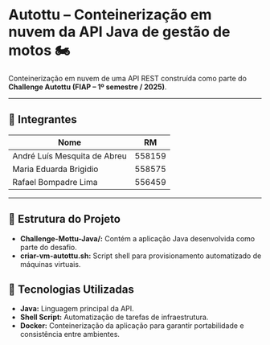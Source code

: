 # Autottu – Conteinerização em nuvem da API Java de gestão de motos 🏍️

Conteinerização em nuvem de uma API REST construída como parte do **Challenge Autottu (FIAP – 1º semestre / 2025)**.  

---

## 👥 Integrantes

| Nome | RM |
|------|----|
| André Luís Mesquita de Abreu | 558159 |
| Maria Eduarda Brigidio | 558575 |
| Rafael Bompadre Lima | 556459 |

---

## 📁 Estrutura do Projeto
- **Challenge-Mottu-Java/:** Contém a aplicação Java desenvolvida como parte do desafio.
- **criar-vm-autottu.sh:** Script shell para provisionamento automatizado de máquinas virtuais.

## 🚀 Tecnologias Utilizadas
- **Java:** Linguagem principal da API.
- **Shell Script:** Automatização de tarefas de infraestrutura.
- **Docker:** Conteinerização da aplicação para garantir portabilidade e consistência entre ambientes.
